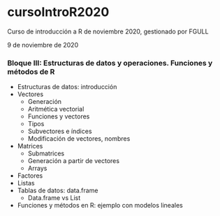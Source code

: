 # cursoIntroR2020
Curso de introducción a R de noviembre 2020, gestionado por FGULL

9 de noviembre de 2020   
### Bloque III: Estructuras de datos y operaciones. Funciones y métodos de R

* Estructuras de datos: introducción
* Vectores
  + Generación
  + Aritmética vectorial
  + Funciones y vectores
  + Tipos
  + Subvectores e índices
  + Modificación de vectores, nombres
* Matrices
  + Submatrices
  + Generación a partir de vectores
  + Arrays
* Factores
* Listas
* Tablas de datos: data.frame
  + Data.frame vs List
* Funciones y métodos en R: ejemplo con modelos lineales
